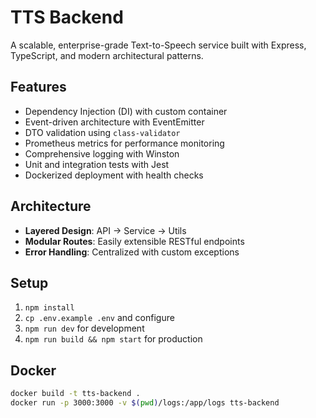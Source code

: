 # TTS Backend

A scalable, enterprise-grade Text-to-Speech service built with Express, TypeScript, and modern architectural patterns.

## Features
- Dependency Injection (DI) with custom container
- Event-driven architecture with EventEmitter
- DTO validation using `class-validator`
- Prometheus metrics for performance monitoring
- Comprehensive logging with Winston
- Unit and integration tests with Jest
- Dockerized deployment with health checks

## Architecture
- **Layered Design**: API -> Service -> Utils
- **Modular Routes**: Easily extensible RESTful endpoints
- **Error Handling**: Centralized with custom exceptions

## Setup
1. `npm install`
2. `cp .env.example .env` and configure
3. `npm run dev` for development
4. `npm run build && npm start` for production

## Docker
```bash
docker build -t tts-backend .
docker run -p 3000:3000 -v $(pwd)/logs:/app/logs tts-backend